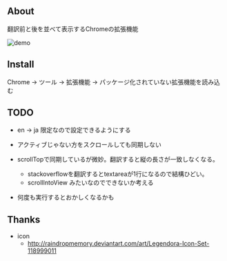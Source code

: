About
--------------------------

翻訳前と後を並べて表示するChromeの拡張機能

![demo](https://raw.githubusercontent.com/miukoba/translate-side-by-side/master/demo.gif)


Install
--------------------------

Chrome -> ツール -> 拡張機能 -> パッケージ化されていない拡張機能を読み込む


TODO
--------------------------

- en -> ja 限定なので設定できるようにする

- アクティブじゃない方をスクロールしても同期しない

- scrollTopで同期しているが微妙。翻訳すると縦の長さが一致しなくなる。
  - stackoverflowを翻訳するとtextareaが1行になるので結構ひどい。
  - scrollIntoView みたいなのでできないか考える

- 何度も実行するとおかしくなるかも


Thanks
--------------------------

- icon
  - http://raindropmemory.deviantart.com/art/Legendora-Icon-Set-118999011
